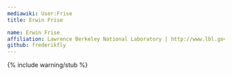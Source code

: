 ```yaml
---
mediawiki: User:Frise
title: Erwin Frise

name: Erwin Frise
affiliation: Lawrence Berkeley National Laboratory | http://www.lbl.gov/
github: frederikfly
---
```

{% include warning/stub %}

